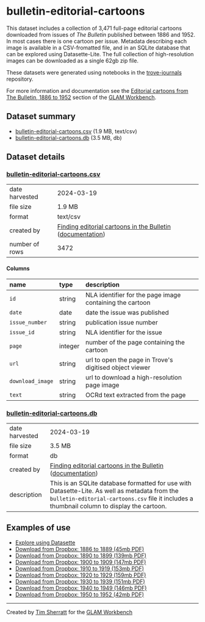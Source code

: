 # bulletin-editorial-cartoons

This dataset includes a collection of 3,471 full-page editorial cartoons downloaded from issues of *The Bulletin* published between 1886 and 1952. In most cases there is one cartoon per issue. Metadata describing each image is available in a CSV-fromatted file, and in an SQLite database that can be explored using Datasette-Lite. The full collection of high-resolution images can be downloaded as a single 62gb zip file.

These datasets were generated using notebooks in the [trove-journals](https://github.com/GLAM-Workbench/trove-journals/) repository.

For more information and documentation see the [Editorial cartoons from The Bulletin, 1886 to 1952](https://glam-workbench.net/trove-journals/bulletin-cartoons-collection/) section of the [GLAM Workbench](https://glam-workbench.net).

## Dataset summary
- [bulletin-editorial-cartoons.csv](https://github.com/GLAM-Workbench/bulletin-editorial-cartoons/raw/main/bulletin-editorial-cartoons.csv) (1.9 MB, text/csv)
- [bulletin-editorial-cartoons.db](https://github.com/GLAM-Workbench/bulletin-editorial-cartoons/raw/main/bulletin-editorial-cartoons.db) (3.5 MB, db)


## Dataset details

### [bulletin-editorial-cartoons.csv](https://github.com/GLAM-Workbench/bulletin-editorial-cartoons/raw/main/bulletin-editorial-cartoons.csv)

|                |                                                                                                                                                                                                                                                                             |
|:---------------|:----------------------------------------------------------------------------------------------------------------------------------------------------------------------------------------------------------------------------------------------------------------------------|
| date harvested | 2024-03-19                                                                                                                                                                                                                                                                  |
| file size      | 1.9 MB                                                                                                                                                                                                                                                                      |
| format         | text/csv                                                                                                                                                                                                                                                                    |
| created by     | <a href='https://github.com/GLAM-Workbench/trove-journals/blob/master/Finding_editorial_cartoons_in_the_Bulletin.ipynb'>Finding editorial cartoons in the Bulletin</a> ([documentation](https://glam-workbench.net/trove-journals/finding-editorial-cartoons-in-bulletin/)) |
| number of rows | 3472                                                                                                                                                                                                                                                                        |

#### Columns

| name             | type    | description                                              |
|:-----------------|:--------|:---------------------------------------------------------|
| `id`             | string  | NLA identifier for the page image containing the cartoon |
| `date`           | date    | date the issue was published                             |
| `issue_number`   | string  | publication issue number                                 |
| `issue_id`       | string  | NLA identifier for the issue                             |
| `page`           | integer | number of the page containing the cartoon                |
| `url`            | string  | url to open the page in Trove's digitised object viewer  |
| `download_image` | string  | url to download a high-resolution page image             |
| `text`           | string  | OCRd text extracted from the page                        |

### [bulletin-editorial-cartoons.db](https://github.com/GLAM-Workbench/bulletin-editorial-cartoons/raw/main/bulletin-editorial-cartoons.db)

|                |                                                                                                                                                                                                                                                                             |
|:---------------|:----------------------------------------------------------------------------------------------------------------------------------------------------------------------------------------------------------------------------------------------------------------------------|
| date harvested | 2024-03-19                                                                                                                                                                                                                                                                  |
| file size      | 3.5 MB                                                                                                                                                                                                                                                                      |
| format         | db                                                                                                                                                                                                                                                                          |
| created by     | <a href='https://github.com/GLAM-Workbench/trove-journals/blob/master/Finding_editorial_cartoons_in_the_Bulletin.ipynb'>Finding editorial cartoons in the Bulletin</a> ([documentation](https://glam-workbench.net/trove-journals/finding-editorial-cartoons-in-bulletin/)) |
| description    | This is an SQLite database formatted for use with Datasette-Lite. As well as metadata from the `bulletin-editorial-cartoons.csv` file it includes a thumbnail column to display the cartoon.                                                                                |

## Examples of use

- [Explore using Datasette](https://glam-workbench.net/datasette-lite/?url=https://github.com/GLAM-Workbench/bulletin-editorial-cartoons/blob/main/bulletin-editorial-cartoons.db&install=datasette-json-html&metadata=https://raw.githubusercontent.com/GLAM-Workbench/bulletin-editorial-cartoons/main/metadata.json#/bulletin-editorial-cartoons/cartoons)
- [Download from Dropbox: 1886 to 1889 (45mb PDF)](https://www.dropbox.com/s/altjl6jixwv5pt0/bulletin-1886-1889.pdf?dl=0)
- [Download from Dropbox: 1890 to 1899 (139mb PDF)](https://www.dropbox.com/s/p15swmact2c9euf/bulletin-1890-1899.pdf?dl=0)
- [Download from Dropbox: 1900 to 1909 (147mb PDF)](https://www.dropbox.com/s/0rivg50s8qam2et/bulletin-1900-1909.pdf?dl=0)
- [Download from Dropbox: 1910 to 1919 (153mb PDF)](https://www.dropbox.com/s/pdsj6xjot0l928w/bulletin-1910-1919.pdf?dl=0)
- [Download from Dropbox: 1920 to 1929 (159mb PDF)](https://www.dropbox.com/s/64x9y5nvgez1q3o/bulletin-1920-1929.pdf?dl=0)
- [Download from Dropbox: 1930 to 1939 (151mb PDF)](https://www.dropbox.com/s/8mytp5qhqcrctt3/bulletin-1930-1939.pdf?dl=0)
- [Download from Dropbox: 1940 to 1949 (146mb PDF)](https://www.dropbox.com/s/go3vyuqq0td6oqd/bulletin-1940-1949.pdf?dl=0)
- [Download from Dropbox: 1950 to 1952 (42mb PDF)](https://www.dropbox.com/s/klcv0gyjs81c0pm/bulletin-1950-1952.pdf?dl=0)


----
Created by [Tim Sherratt](https://timsherratt.au) for the [GLAM Workbench](https://glam-workbench.net)